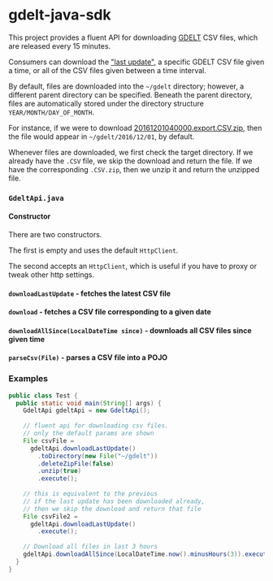 # gdelt-java-sdk
This project provides a fluent API for downloading [GDELT](http://gdeltproject.org/) CSV files, which are released every 15 minutes.

Consumers can download the 
["last update"](http://data.gdeltproject.org/gdeltv2/lastupdate.txt), 
a specific GDELT CSV file given a time, or all of the CSV files given between a time interval.  

By default, files are downloaded into the `~/gdelt` directory; however, a different parent directory can be specified.
Beneath the parent directory, files are automatically stored under the directory structure `YEAR/MONTH/DAY_OF_MONTH`.

For instance, if we were to download 
[20161201040000.export.CSV.zip](http://data.gdeltproject.org/gdeltv2/20161201040000.export.CSV.zip), 
then the file would appear in `~/gdelt/2016/12/01`, by default.

Whenever files are downloaded, we first check the target directory. 
If we already have the `.CSV` file, we skip the download and return the file.
If we have the corresponding `.CSV.zip`, then we unzip it and return the unzipped file.

### `GdeltApi.java`
#### Constructor
There are two constructors.

The first is empty and uses the default `HttpClient`.

The second accepts an `HttpClient`, which is useful if you have to proxy or tweak other http settings.

#### `downloadLastUpdate` - fetches the latest CSV file
#### `download` - fetches a CSV file corresponding to a given date
#### `downloadAllSince(LocalDateTime since)` - downloads all CSV files since given time
#### `parseCsv(File)` - parses a CSV file into a POJO

### Examples
```java
public class Test {
  public static void main(String[] args) {
    GdeltApi gdeltApi = new GdeltApi();
      
    // fluent api for downloading csv files.
    // only the default params are shown
    File csvFile = 
      gdeltApi.downloadLastUpdate()
        .toDirectory(new File("~/gdelt"))
        .deleteZipFile(false)
        .unzip(true)
        .execute();
      
    // this is equivalent to the previous
    // if the last update has been downloaded already, 
    // then we skip the download and return that file 
    File csvFile2 = 
      gdeltApi.downloadLastUpdate()
        .execute();
    
    // Download all files in last 3 hours
    gdeltApi.downloadAllSince(LocalDateTime.now().minusHours(3)).execute();
  }
}
```